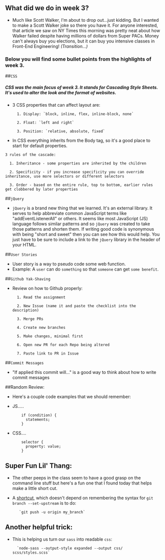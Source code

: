 
## What did we do in week 3? 

* Much like Scott Walker, I'm about to drop out...just kidding. But I wanted to make a Scott Walker joke so there you have it. For anyone interested, that article we saw on NY Times this morning was pretty neat about how Walker failed despite having millions of dollars from Super PACs. Money can't always buy you elections, but it can buy you intensive classes in Front-End Engineering! _(Transition...)_ 

### Below you will find some bullet points from the highlights of week 3.

##`CSS`
##### _CSS was the main focus of week 3. It stands for Cascading Style Sheets. It's used to alter the look and the format of websites._

* 3 CSS properties that can affect layout are:

        1. Display: `block, inline, flex, inline-block, none`
    
        2. Float: `left and right`
    
        3. Position: `relative, absolute, fixed`
        
* In CSS everything inherits from the Body tag, so it's a good place to start for default properties.

`3 rules of the cascade:`

      1. Inheritance - some properties are inherited by the children

      2. Specificity - if you increase specificity you can override inheritance, use more selectors or different selectors

      3. Order - based on the entire rule, top to bottom, earlier rules get clobbered by later properties

##`jQuery`
* `jQuery` is a brand new thing that we learned. It's an external library. It serves to help abbreviate common JavaScript terms like "addEventListenerAll" or others. It seems like most JavaScript (JS) language follows similar patterns and so `jQuery` was created to take those patterns and shorten them. If writing good code is synonymous with being "short and sweet" then you can see how this would help. You just have to be sure to include a link to the `jQuery` library in the header of your HTML.

##`User Stories`
* User story is a way to pseudo code some web function.
* Example: A `user` can do `something` so that `someone` can get `some benefit`.

##`Github Yak-Shaving`
* Review on how to Github properly:

        1. Read the assignment

        2. New Issue (name it and paste the checklist into the description)

        3. Merge PRs

        4. Create new branches

        5. Make changes, minimal first

        6. Open new PR for each Repo being altered

        7. Paste link to PR in Issue

##`Commit Messages`
* "If applied this commit will..." is a good way to think about how to write commit messages

##Random Review:
* Here's a couple code examples that we should remember:
* JS.....

          if (condition) {
            statements;
          }

* CSS....

          selector {
            property: value;
          }


## Super Fun Lil' Thang:

* The other peeps in the class seem to have a good grasp on the command line stuff but here's a fun one that I found today that helps make a little short cut.

* A [shortcut](http://stackoverflow.com/questions/6089294/why-do-i-need-to-do-set-upstream-all-the-time), which doesn't depend on remembering the syntax for `git branch --set-upstream` is to do:

         `git push -u origin my_branch`

## Another helpful trick:

* This is helping us turn our `sass` into readable `css`:

        `node-sass --output-style expanded --output css/ scss/styles.scss`
